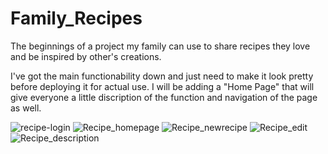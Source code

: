 # Family_Recipes
The beginnings of a project my family can use to share recipes they love and be inspired by other's creations.

I've got the main functionability down and just need to make it look pretty before deploying it for actual use. I will be adding a "Home Page" that will give everyone a little discription of the function and navigation of the page as well.

![recipe-login](https://user-images.githubusercontent.com/95866344/188281280-d57ad601-e9c7-413a-8e78-5a54c582dacf.png)
![Recipe_homepage](https://user-images.githubusercontent.com/95866344/188281341-d8c070e8-6963-4769-bb36-c17080d49f25.png)
![Recipe_newrecipe](https://user-images.githubusercontent.com/95866344/188281343-d6bdc56b-8e4b-4430-b3f4-6ac72973b154.png)
![Recipe_edit](https://user-images.githubusercontent.com/95866344/188281347-aa3fb7db-7c47-42b2-a035-1f7eb59c5d27.png)
![Recipe_description](https://user-images.githubusercontent.com/95866344/188281346-c207a128-e5e2-4599-8ad2-32c18817dab0.png)
